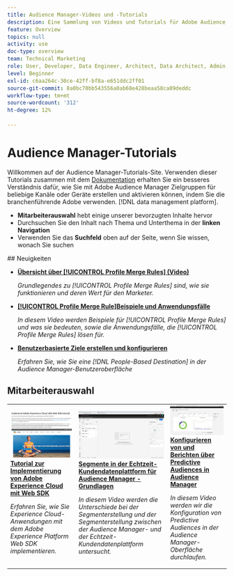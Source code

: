 ```yaml
---
title: Audience Manager-Videos und -Tutorials
description: Eine Sammlung von Videos und Tutorials für Adobe Audience Manager.
feature: Overview
topics: null
activity: use
doc-type: overview
team: Technical Marketing
role: User, Developer, Data Engineer, Architect, Data Architect, Admin, Leader
level: Beginner
exl-id: c6aa264c-30ce-42ff-bf8a-e651ddc2ff01
source-git-commit: 8a0bc70bb543556a0ab68e428beaa58ca09deddc
workflow-type: tm+mt
source-wordcount: '312'
ht-degree: 12%

---
```


# Audience Manager-Tutorials

Willkommen auf der Audience Manager-Tutorials-Site. Verwenden dieser Tutorials zusammen mit dem [Dokumentation](https://experienceleague.adobe.com/docs/audience-manager/user-guide/aam-home.html) erhalten Sie ein besseres Verständnis dafür, wie Sie mit Adobe Audience Manager Zielgruppen für beliebige Kanäle oder Geräte erstellen und aktivieren können, indem Sie die branchenführende Adobe verwenden. [!DNL data management platform].

* **Mitarbeiterauswahl** hebt einige unserer bevorzugten Inhalte hervor
* Durchsuchen Sie den Inhalt nach Thema und Unterthema in der **linken Navigation**
* Verwenden Sie das **Suchfeld** oben auf der Seite, wenn Sie wissen, wonach Sie suchen

<div id="whats-new-section">
## Neuigkeiten

* **[Übersicht über [!UICONTROL Profile Merge Rules] (Video)](build-and-manage-audiences/profile-merge/overview-of-profile-merge-rules.md)**

   *Grundlegendes zu [!UICONTROL Profile Merge Rules] sind, wie sie funktionieren und deren Wert für den Marketer.*

* **[[!UICONTROL Profile Merge Rule]Beispiele und Anwendungsfälle](build-and-manage-audiences/profile-merge/profile-merge-rule-examples-and-use-cases.md)**

   *In diesem Video werden Beispiele für [!UICONTROL Profile Merge Rules] und was sie bedeuten, sowie die Anwendungsfälle, die [!UICONTROL Profile Merge Rules] lösen für.*

* **[Benutzerbasierte Ziele erstellen und konfigurieren](data-activation/people-based-destinations/create-and-configure-people-based-destinations.md)**

   *Erfahren Sie, wie Sie eine [!DNL People-Based Destination] in der Audience Manager-Benutzeroberfläche*
</div>

<div id="recs-overview-body-1"></div>
<div id="recs-overview-body-2"></div>
<div id="recs-overview-body-3"></div>
<div id="recs-overview-body-4"></div>
<div id="recs-overview-body-5"></div>
<div id="recs-overview-body-6"></div>

<div id="staff-picks-section">

## Mitarbeiterauswahl

<table>
<tr>
  <td>
    <a href="https://experienceleague.adobe.com/docs/platform-learn/implement-web-sdk/overview.html">
      <img alt="Miniaturbild für das Tutorial "Adobe Experience Cloud mit Web SDK implementieren"" src="assets/implement-web-sdk.jpg" />
    </a>
    <div>
      <a href="https://experienceleague.adobe.com/docs/platform-learn/implement-web-sdk/overview.html">
    <strong>Tutorial zur Implementierung von Adobe Experience Cloud mit Web SDK</strong>
    </a>
    </div>
    <p>
    <em>Erfahren Sie, wie Sie Experience Cloud-Anwendungen mit dem Adobe Experience Platform Web SDK implementieren.</em>
    <p>
  </td>
  <td>
    <a href="https://experienceleague.adobe.com/docs/audience-manager-learn/tutorials/other-integrations/integrating-with-rtcdp/rtcdp-segments-for-aam-users.html">
      <img alt="Miniaturbild für das Tutorial "Grundlegendes zu Segmenten in der Echtzeit-Kundendatenplattform"" src="assets/331901.jpg" />
    </a>
    <div>
      <a href="https://experienceleague.adobe.com/docs/audience-manager-learn/tutorials/other-integrations/integrating-with-rtcdp/rtcdp-segments-for-aam-users.html">
    <strong>Segmente in der Echtzeit-Kundendatenplattform für Audience Manager - Grundlagen</strong>
    </a>
    </div>
    <p>
    <em>In diesem Video werden die Unterschiede bei der Segmenterstellung und der Segmenterstellung zwischen der Audience Manager- und der Echtzeit-Kundendatenplattform untersucht.</em>
    <p>
  </td>
  <td>
    <a href="https://experienceleague.adobe.com/docs/audience-manager-learn/tutorials/build-and-manage-audiences/algorithmic-models/configure-and-report-on-predictive-audiences.html">
      <img alt="Miniaturbild für das Tutorial "Konfigurieren von und Reporting zu vorausschauenden Zielgruppen in Audience Manager"" src="assets/33630.jpg" />
    </a>
    <div>
      <a href="https://experienceleague.adobe.com/docs/audience-manager-learn/tutorials/build-and-manage-audiences/algorithmic-models/configure-and-report-on-predictive-audiences.html">
    <strong>Konfigurieren von und Berichten über Predictive Audiences in Audience Manager</strong>
    </a>
    </div>
    <p>
    <em>In diesem Video werden wir die Konfiguration von Predictive Audiences in der Audience Manager-Oberfläche durchlaufen.</em>
    <p>
  </td>
</tr>
</table>
</div>
